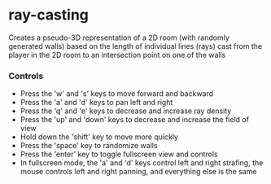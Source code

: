 # ray-casting
Creates a pseudo-3D representation of a 2D room (with randomly generated walls) based on the length of individual lines (rays) cast from the player in the 2D room to an intersection point on one of the walls
### Controls
* Press the 'w' and 's' keys to move forward and backward
* Press the 'a' and 'd' keys to pan left and right
* Press the 'q' and 'e' keys to decrease and increase ray density
* Press the 'up' and 'down' keys to decrease and increase the field of view
* Hold down the 'shift' key to move more quickly
* Press the 'space' key to randomize walls
* Press the 'enter' key to toggle fullscreen view and controls
* In fullscreen mode, the 'a' and 'd' keys control left and right strafing, the mouse controls left and right panning, and everything else is the same
